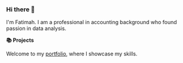 ### Hi there 👋

I'm Fatimah. I am a professional in accounting background who found passion in data analysis.

**📚 Projects**

Welcome to my [portfolio](#project), where I showcase my skills.

